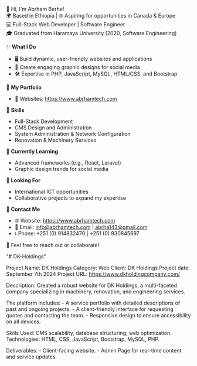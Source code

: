 👋 Hi, I'm Abrham Berhe!  
🌍 Based in Ethiopia | 🌐 Aspiring for opportunities in Canada & Europe  
💻 Full-Stack Web Developer | Software Engineer  
🎓 Graduated from Haramaya University (2020, Software Engineering)  

✨ **What I Do**  
- 🖥️ Build dynamic, user-friendly websites and applications  
- 🎨 Create engaging graphic designs for social media  
- 🛠️ Expertise in PHP, JavaScript, MySQL, HTML/CSS, and Bootstrap  

📂 **My Portfolio**  
- 🌟 Websites: https://www.abrhamtech.com 

📌 **Skills**  
- Full-Stack Development  
- CMS Design and Administration  
- System Administration & Network Configuration  
- Renovation & Machinery Services  

🌱 **Currently Learning**  
- Advanced frameworks (e.g., React, Laravel)  
- Graphic design trends for social media  

🚀 **Looking For**  
- International ICT opportunities  
- Collaborative projects to expand my expertise  

📧 **Contact Me**  
- 🌐 Website: https://www.abrhamtech.com
- 📩 Email: info@abrhamtech.com | abrha143@gmail.com  
- 📞 Phone: +251 (0) 914832470 | +251 (0) 930845697

💬 Feel free to reach out or collaborate!  



"# DK-Holdings"

Project Name: DK Holdings 
Category: Web 
Client: DK Holdings
Project date: September 7th 2024
Project URL: https://www.dkholdingcompany.com/

Description: Created a robust website for DK Holdings, a multi-faceted company specializing in machinery, renovation, and engineering services. 

The platform includes:
    - A service portfolio with detailed descriptions of past and ongoing projects.
    - A client-friendly interface for requesting quotes and contacting the team.
    - Responsive design to ensure accessibility on all devices. 

Skills Used: CMS scalability, database structuring, web optimization.
Technologies: HTML, CSS, JavaScript, Bootstrap, MySQL, PHP.

Deliverables:
    - Client-facing website.
    - Admin Page for real-time content and service updates.
